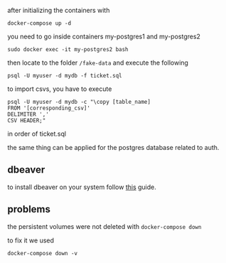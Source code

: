 after initializing the containers with
```
docker-compose up -d
```
you need to go inside containers my-postgres1 and my-postgres2
```
sudo docker exec -it my-postgres2 bash
```
then locate to the folder `/fake-data` and execute the following
```
psql -U myuser -d mydb -f ticket.sql
```
to import csvs, you have to execute
```
psql -U myuser -d mydb -c "\copy [table_name]
FROM '[corresponding_csv]' 
DELIMITER ',' 
CSV HEADER;"
```
in order of ticket.sql

the same thing can be applied for the postgres database related to auth.

## dbeaver

to install dbeaver on your system follow [this](https://computingforgeeks.com/install-and-configure-dbeaver-on-ubuntu-debian/) guide.



## problems

the persistent volumes were not deleted with `docker-compose down`

to fix it we used
```
docker-compose down -v
```